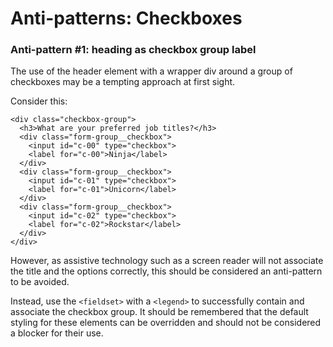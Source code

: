 # Anti-patterns: Checkboxes

### Anti-pattern \#1: heading as checkbox group label

The use of the header element with a wrapper div around a group of checkboxes may be a tempting approach at first sight. 

Consider this: 

```markup
<div class="checkbox-group">
  <h3>What are your preferred job titles?</h3>
  <div class="form-group__checkbox">
    <input id="c-00" type="checkbox">
    <label for="c-00">Ninja</label>
  </div>
  <div class="form-group__checkbox">
  	<input id="c-01" type="checkbox">
   	<label for="c-01">Unicorn</label>
  </div>
  <div class="form-group__checkbox">
    <input id="c-02" type="checkbox">
   	<label for="c-02">Rockstar</label>
  </div>
</div>
```

However, as assistive technology such as a screen reader will not associate the title and the options correctly, this should be considered an anti-pattern to be avoided. 

Instead, use the `<fieldset>` with a `<legend>` to successfully contain and associate the checkbox group. It should be remembered that the default styling for these elements can be overridden and should not be considered a blocker for their use. 

